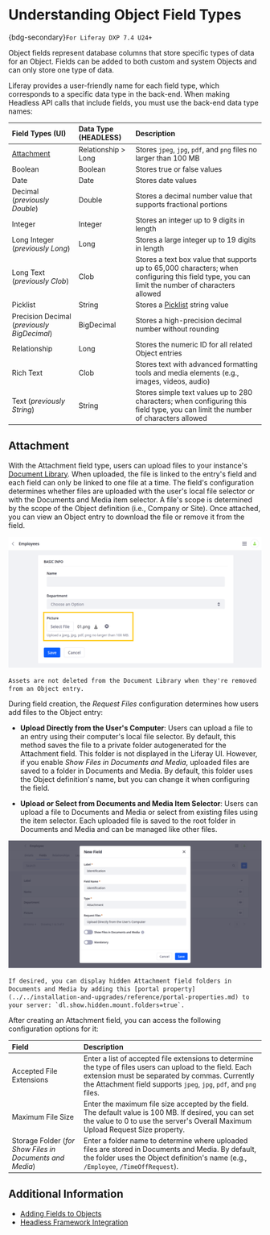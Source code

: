 # Understanding Object Field Types

{bdg-secondary}`For Liferay DXP 7.4 U24+`

Object fields represent database columns that store specific types of data for an Object. Fields can be added to both custom and system Objects and can only store one type of data.

Liferay provides a user-friendly name for each field type, which corresponds to a specific data type in the back-end. When making Headless API calls that include fields, you must use the back-end data type names:

| Field Types (UI) | Data Type (HEADLESS) | Description |
| :--- | :--- | :--- |
| [Attachment](#attachment) | Relationship > Long | Stores `jpeg`, `jpg`, `pdf`, and `png` files no larger than 100 MB |
| Boolean | Boolean | Stores true or false values |
| Date | Date | Stores date values |
| Decimal (*previously Double*) | Double | Stores a decimal number value that supports fractional portions |
| Integer | Integer | Stores an integer up to 9 digits in length |
| Long Integer (*previously Long*) | Long | Stores a large integer up to 19 digits in length |
| Long Text (*previously Clob*) | Clob | Stores a text box value that supports up to 65,000 characters; when configuring this field type, you can limit the number of characters allowed |
| Picklist | String | Stores a [Picklist](./picklists.md) string value |
| Precision Decimal (*previously BigDecimal*) | BigDecimal | Stores a high-precision decimal number without rounding |
| Relationship | Long | Stores the numeric ID for all related Object entries |
| Rich Text | Clob | Stores text with advanced formatting tools and media elements (e.g., images, videos, audio) |
| Text (*previously String*) | String | Stores simple text values up to 280 characters; when configuring this field type, you can limit the number of characters allowed |

## Attachment

With the Attachment field type, users can upload files to your instance's [Document Library](../../system-administration/file-storage.md). When uploaded, the file is linked to the entry's field and each field can only be linked to one file at a time. The field's configuration determines whether files are uploaded with the user's local file selector or with the Documents and Media item selector. A file's scope is determined by the scope of the Object definition (i.e., Company or Site). Once attached, you can view an Object entry to download the file or remove it from the field.

![Attach files to Object entries.](./understanding-object-field-types/images/01.png)

```{important}
Assets are not deleted from the Document Library when they're removed from an Object entry.
```

During field creation, the *Request Files* configuration determines how users add files to the Object entry:

* **Upload Directly from the User's Computer**: Users can upload a file to an entry using their computer's local file selector. By default, this method saves the file to a private folder autogenerated for the Attachment field. This folder is not displayed in the Liferay UI. However, if you enable *Show Files in Documents and Media*, uploaded files are saved to a folder in Documents and Media. By default, this folder uses the Object definition's name, but you can change it when configuring the field.

* **Upload or Select from Documents and Media Item Selector**: Users can upload a file to Documents and Media or select from existing files using the item selector. Each uploaded file is saved to the root folder in Documents and Media and can be managed like other files.

![The Request Files field determines how users add files to the Object entry.](./understanding-object-field-types/images/02.png)

```{note}
If desired, you can display hidden Attachment field folders in Documents and Media by adding this [portal property](../../installation-and-upgrades/reference/portal-properties.md) to your server: `dl.show.hidden.mount.folders=true`. 
```

After creating an Attachment field, you can access the following configuration options for it:

| Field | Description |
| :--- | :--- |
| Accepted File Extensions | Enter a list of accepted file extensions to determine the type of files users can upload to the field. Each extension must be separated by commas. Currently the Attachment field supports `jpeg`, `jpg`, `pdf`, and `png` files. |
| Maximum File Size | Enter the maximum file size accepted by the field. The default value is 100 MB. If desired, you can set the value to 0 to use the server's Overall Maximum Upload Request Size property. |
| Storage Folder (*for Show Files in Documents and Media*) | Enter a folder name to determine where uploaded files are stored in Documents and Media. By default, the folder uses the Object definition's name (e.g., `/Employee`, `/TimeOffRequest`). |

<!-- 
## Text Fields

### Text

### Long Text

### Rich Text

Use this field type to create rich text compositions that include images, links, and other elements.

## Picklist

## Numeric Fields 

### Integer

### Long Integer

### Decimal

### Precision Decimal

## Relationship Fields
-->

## Additional Information

* [Adding Fields to Objects](./creating-and-managing-objects/adding-fields-to-objects.md)
* [Headless Framework Integration](./understanding-object-integrations/headless-framework-integration.md)
